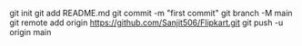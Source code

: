 git init
git add README.md
git commit -m "first commit"
git branch -M main
git remote add origin https://github.com/Sanjit506/Flipkart.git
git push -u origin main
